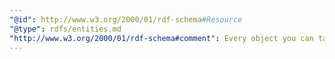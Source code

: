 ```yaml
---
"@id": http://www.w3.org/2000/01/rdf-schema#Resource
"@type": rdfs/entities.md
"http://www.w3.org/2000/01/rdf-schema#comment": Every object you can talk about using RDF.
---
```

